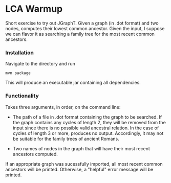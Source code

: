 # LCA Warmup
Short exercise to try out JGraphT. Given a graph (in .dot format) and two nodes, computes their lowest common ancestor. Given the input, I suppose we can flavor it as searching a family tree for the most recent common ancestors.

### Installation
Navigate to the directory and run
```
mvn package
```
This will produce an executable jar containing all dependencies.

### Functionality
Takes three arguments, in order, on the command line:

* The path of a file in .dot format containing the graph to be searched. If the graph contains any cycles of length 2, they will be removed from the input since there is no possible valid ancestral relation.
In the case of cycles of length 3 or more, produces no output. Accordingly, it may not be suitable for the family trees of ancient Romans.

* Two names of nodes in the graph that will have their most recent ancestors computed.

If an appropriate graph was sucessfully imported, all most recent common ancestors will be printed. Otherwise, a "helpful" error message will be printed.
